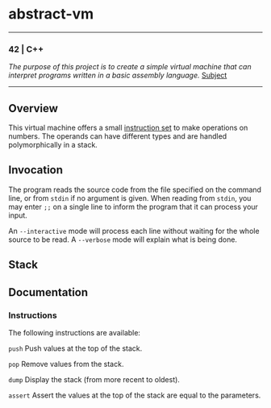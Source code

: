 # abstract-vm

---

### 42 | C++
_The purpose of this project is to create a simple virtual machine that can
interpret programs written in a basic assembly language._
[Subject](abstract-vm.en.pdf)

---

## Overview

This virtual machine offers a small [instruction set](#instructions) to make operations on
numbers. The operands can have different types and are handled polymorphically
in a stack.

## Invocation

The program reads the source code from the file specified on the command line,
or from `stdin` if no argument is given.  When reading from `stdin`, you may
enter `;;` on a single line to inform the program that it can process your
input.

An `--interactive` mode will process each line without waiting for the whole
source to be read.  A `--verbose` mode will explain what is being done.

## Stack



## Documentation

### Instructions

The following instructions are available:

`push`
Push values at the top of the stack.

`pop`
Remove values from the stack.

`dump`
Display the stack (from more recent to oldest).

`assert`
Assert the values at the top of the stack are equal to the parameters.
